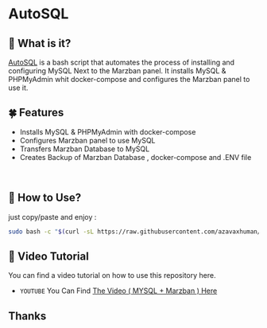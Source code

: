 # AutoSQL

## 🚩 What is it?

[AutoSQL](https://github.com/azavaxhuman/AutoSQL) is a bash script that automates the process of installing and configuring MySQL Next to the Marzban panel. It installs MySQL & PHPMyAdmin whit docker-compose and configures the Marzban panel to use it.

## 🍀 Features

- Installs MySQL & PHPMyAdmin with docker-compose
- Configures Marzban panel to use MySQL
- Transfers Marzban Database to MySQL
- Creates Backup of Marzban Database , docker-compose and .ENV file

<br>

## 👀 How to Use?

just copy/paste and enjoy :

```bash
sudo bash -c "$(curl -sL https://raw.githubusercontent.com/azavaxhuman/AutoSQL/main/install.sh)"
```

## 🧭 Video Tutorial

You can find a video tutorial on how to use this repository here.

- `YOUTUBE` You Can Find [The Video ( MYSQL + Marzban ) Here](#)

</details>

## Thanks

